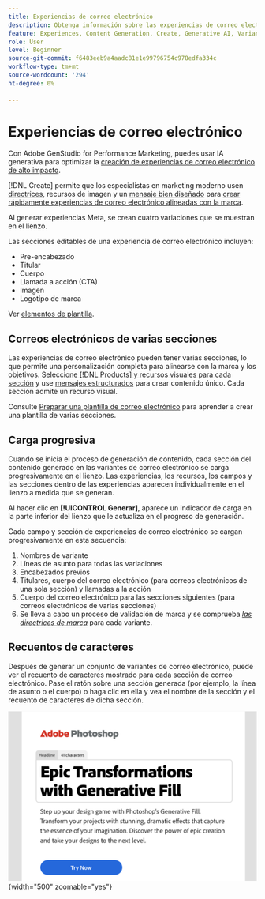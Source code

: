 ```yaml
---
title: Experiencias de correo electrónico
description: Obtenga información sobre las experiencias de correo electrónico en Adobe GenStudio for Performance Marketing.
feature: Experiences, Content Generation, Create, Generative AI, Variant Generation
role: User
level: Beginner
source-git-commit: f6483eeb9a4aadc81e1e99796754c978edfa334c
workflow-type: tm+mt
source-wordcount: '294'
ht-degree: 0%

---
```



# Experiencias de correo electrónico

Con Adobe GenStudio for Performance Marketing, puedes usar IA generativa para optimizar la [creación de experiencias de correo electrónico de alto impacto](/help/user-guide/create/create-email-experience.md).

[!DNL Create] permite que los especialistas en marketing moderno usen [directrices](/help/user-guide/guidelines/overview.md), recursos de imagen y un [mensaje bien diseñado](/help/user-guide/effective-prompts.md) para [crear rápidamente experiencias de correo electrónico alineadas con la marca](/help/user-guide/create/create-email-experience.md).

Al generar experiencias Meta, se crean cuatro variaciones que se muestran en el lienzo.

Las secciones editables de una experiencia de correo electrónico incluyen:

* Pre-encabezado
* Titular
* Cuerpo
* Llamada a acción (CTA)
* Imagen
* Logotipo de marca

Ver [elementos de plantilla](/help/user-guide/content/use-templates.md#template-elements).

<!-- ## Email capabilities

Content creators and marketers can produce brand-consistent email experiences in GenStudio for Performance Marketing. -->

## Correos electrónicos de varias secciones

Las experiencias de correo electrónico pueden tener varias secciones, lo que permite una personalización completa para alinearse con la marca y los objetivos. [Seleccione [!DNL Products] y recursos visuales para cada sección](/help/user-guide/create/create-email-experience.md#add-parameters) y use [mensajes estructurados](/help/user-guide/effective-prompts.md#structured-prompts) para crear contenido único. Cada sección admite un recurso visual.

Consulte [Preparar una plantilla de correo electrónico](/help/user-guide/content/email-template.md) para aprender a crear una plantilla de varias secciones.

## Carga progresiva

Cuando se inicia el proceso de generación de contenido, cada sección del contenido generado en las variantes de correo electrónico se carga progresivamente en el lienzo. Las experiencias, los recursos, los campos y las secciones dentro de las experiencias aparecen individualmente en el lienzo a medida que se generan.

Al hacer clic en **[!UICONTROL Generar]**, aparece un indicador de carga en la parte inferior del lienzo que le actualiza en el progreso de generación.

Cada campo y sección de experiencias de correo electrónico se cargan progresivamente en esta secuencia:

1. Nombres de variante
1. Líneas de asunto para todas las variaciones
1. Encabezados previos
1. Titulares, cuerpo del correo electrónico (para correos electrónicos de una sola sección) y llamadas a la acción
1. Cuerpo del correo electrónico para las secciones siguientes (para correos electrónicos de varias secciones)
1. Se lleva a cabo un proceso de validación de marca y se comprueba [_las directrices de marca_](/help/user-guide/guidelines/brand-validation.md#brand-guidelines-check) para cada variante.

## Recuentos de caracteres

Después de generar un conjunto de variantes de correo electrónico, puede ver el recuento de caracteres mostrado para cada sección de correo electrónico. Pase el ratón sobre una sección generada (por ejemplo, la línea de asunto o el cuerpo) o haga clic en ella y vea el nombre de la sección y el recuento de caracteres de dicha sección.

![Recuento de caracteres](/help/assets/character-count.png){width="500" zoomable="yes"}
